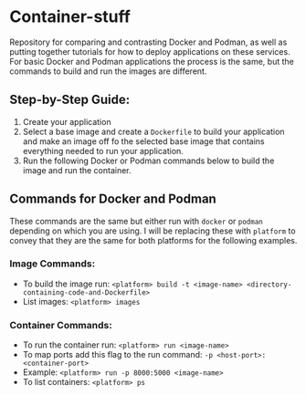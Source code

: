 # Container-stuff
Repository for comparing and contrasting Docker and Podman, as well as putting together tutorials for how to deploy applications on these services. For basic Docker and Podman applications the process is the same, but the commands to build and run the images are different.

## Step-by-Step Guide:
1. Create your application
2. Select a base image and create a ```Dockerfile``` to build your application and make an image off fo the selected base image that contains everything needed to run your application.
3. Run the following Docker or Podman commands below to build the image and run the container.

## Commands for Docker and Podman
These commands are the same but either run with ```docker``` or ```podman``` depending on which you are using. I will be replacing these with ```platform``` to convey that they are the same for both platforms for the following examples.

### Image Commands:
- To build the image run: ```<platform> build -t <image-name> <directory-containing-code-and-Dockerfile>```
- List images: ```<platform> images```

### Container Commands:
- To run the container run: ```<platform> run <image-name>```
- To map ports add this flag to the run command: ```-p <host-port>:<container-port>```
- Example: ```<platform> run -p 8000:5000 <image-name>```
- To list containers: ```<platform> ps```
